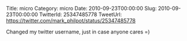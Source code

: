 Title: micro
Category: micro
Date: 2010-09-23T00:00:00
Slug: 2010-09-23T00:00:00
TwitterId: 25347485778
TweetUrl: https://twitter.com/mark_philpot/status/25347485778

Changed my twitter username, just in case anyone cares =)